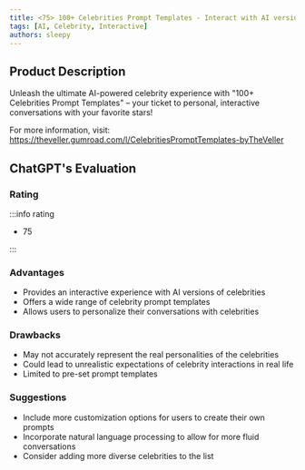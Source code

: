 ```yaml
---
title: <75> 100+ Celebrities Prompt Templates - Interact with AI versions of your favorite celebrities
tags: [AI, Celebrity, Interactive]
authors: sleepy
---
```


## Product Description

Unleash the ultimate AI-powered celebrity experience with "100+ Celebrities Prompt Templates" – your ticket to personal, interactive conversations with your favorite stars!

For more information, visit: https://theveller.gumroad.com/l/CelebritiesPromptTemplates-byTheVeller

## ChatGPT's Evaluation

### Rating

:::info rating

- 75

:::

### Advantages

- Provides an interactive experience with AI versions of celebrities
- Offers a wide range of celebrity prompt templates
- Allows users to personalize their conversations with celebrities


### Drawbacks

- May not accurately represent the real personalities of the celebrities
- Could lead to unrealistic expectations of celebrity interactions in real life
- Limited to pre-set prompt templates

### Suggestions

- Include more customization options for users to create their own prompts
- Incorporate natural language processing to allow for more fluid conversations
- Consider adding more diverse celebrities to the list